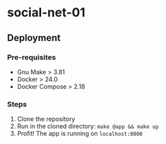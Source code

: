 # social-net-01

## Deployment

### Pre-requisites
- Gnu Make > 3.81
- Docker > 24.0
- Docker Compose > 2.18

### Steps
1. Clone the repository
2. Run in the cloned directory: `make @app && make up`
3. Profit! The app is running on `localhost:8000`
